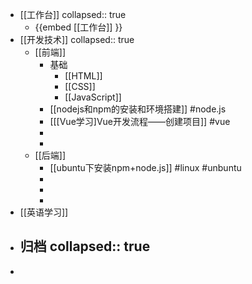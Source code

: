 - [[工作台]] 
  collapsed:: true
	- {{embed [[工作台]] }}
- [[开发技术]]
  collapsed:: true
	- [[前端]]
		- 基础
			- [[HTML]]
			- [[CSS]]
			- [[JavaScript]]
		- [[nodejs和npm的安装和环境搭建]] #node.js
		- [[[Vue学习]Vue开发流程——创建项目]] #vue
		-
		-
	- [[后端]]
		- [[ubuntu下安装npm+node.js]] #linux #unbuntu
		-
		-
		-
- [[英语学习]]
- 归档
  collapsed:: true
	-
-